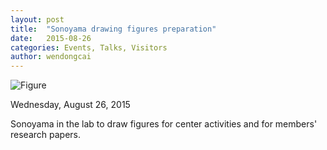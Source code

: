 ```yaml
---
layout: post
title:  "Sonoyama drawing figures preparation"
date:   2015-08-26
categories: Events, Talks, Visitors
author: wendongcai
---
```



![Figure](https://farm1.staticflickr.com/969/42231727242_ba935d19f3_c.jpg)

Wednesday, August 26, 2015

Sonoyama in the lab to draw figures for center activities and for members' research papers.